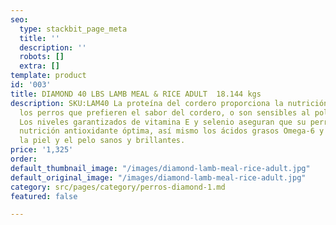 ```yaml
---
seo:
  type: stackbit_page_meta
  title: ''
  description: ''
  robots: []
  extra: []
template: product
id: '003'
title: DIAMOND 40 LBS LAMB MEAL & RICE ADULT  18.144 kgs
description: SKU:LAM40 La proteína del cordero proporciona la nutrición óptima para
  los perros que prefieren el sabor del cordero, o son sensibles al pollo o al maíz.
  Los niveles garantizados de vitamina E y selenio aseguran que su perro reciba la
  nutrición antioxidante óptima, así mismo los ácidos grasos Omega-6 y Omega-3 mantienen
  la piel y el pelo sanos y brillantes.
price: '1,325'
order: 
default_thumbnail_image: "/images/diamond-lamb-meal-rice-adult.jpg"
default_original_image: "/images/diamond-lamb-meal-rice-adult.jpg"
category: src/pages/category/perros-diamond-1.md
featured: false

---
```

